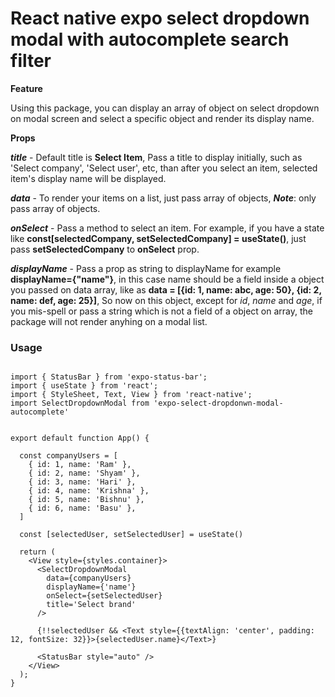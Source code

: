 # React native expo select dropdown modal with autocomplete search filter


**Feature**

Using this package, you can display an array of object on select dropdown on modal screen and select a specific object and render its display name.


**Props**

***title*** - Default title is **Select Item**, Pass a title to display initially, such as   'Select company', 'Select user', etc, than after you select an item, selected item's display name will be displayed.

***data*** - To render your items on a list, just pass array of objects,  ***Note***: only pass array of objects.

***onSelect*** - Pass a method to select an item. For example, if you have a state like **const[selectedCompany, setSelectedCompany] = useState()**, just pass **setSelectedCompany** to **onSelect** prop.

***displayName*** - Pass a prop as string to displayName for example  **displayName={"name"}**, in this case name should be a field inside a object you passed on data array, like as 
**data = [{id: 1, name: abc, age: 50}, {id: 2, name: def, age: 25}]**, So now on this object, except for _id_, _name_ and _age_, if you mis-spell or pass a string which is not a field of a object on array, the package will not render anyhing on a modal list.


### Usage

```react native

import { StatusBar } from 'expo-status-bar';
import { useState } from 'react';
import { StyleSheet, Text, View } from 'react-native';
import SelectDropdownModal from 'expo-select-dropdonwn-modal-autocomplete'


export default function App() {

  const companyUsers = [
    { id: 1, name: 'Ram' },
    { id: 2, name: 'Shyam' },
    { id: 3, name: 'Hari' },
    { id: 4, name: 'Krishna' },
    { id: 5, name: 'Bishnu' },
    { id: 6, name: 'Basu' },
  ]

  const [selectedUser, setSelectedUser] = useState()

  return (
    <View style={styles.container}>
      <SelectDropdownModal
        data={companyUsers}
        displayName={'name'}
        onSelect={setSelectedUser}
        title='Select brand'
      />

      {!!selectedUser && <Text style={{textAlign: 'center', padding: 12, fontSize: 32}}>{selectedUser.name}</Text>}

      <StatusBar style="auto" />
    </View>
  );
}

```